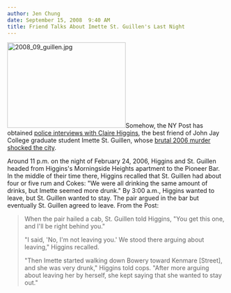 ```yaml
---
author: Jen Chung
date: September 15, 2008  9:40 AM
title: Friend Talks About Imette St. Guillen's Last Night
---
```


<p><img alt="2008_09_guillen.jpg" src="https://web.archive.org/web/20111117115741im_/http://gothamist.com/attachments/jen/2008_09_guillen.jpg" width="272" height="197" class="left">Somehow, the NY Post has obtained <a href="https://web.archive.org/web/20111117115741/http://www.nypost.com/seven/09142008/news/nationalnews/fated_last_hours_of_imette_129016.htm">police interviews with Claire Higgins</a>, the best friend of John Jay College graduate student Imette St. Guillen, whose <a href="https://web.archive.org/web/20111117115741/http://gothamist.com/2006/02/28/student_murder.php">brutal 2006 murder</a> <a href="https://web.archive.org/web/20111117115741/http://gothamist.com/2006/03/01/post_44.php">shocked the city</a>. </p>

<p>Around 11 p.m. on the night of February 24, 2006, Higgins and St. Guillen headed from Higgins&apos;s Morningside Heights apartment to the Pioneer Bar. In the middle of their time there, Higgins recalled that St. Guillen had about four or five rum and Cokes: &quot;We were all drinking the same amount of drinks, but Imette seemed more drunk.&quot;  By 3:00 a.m., Higgins wanted to leave, but St. Guillen wanted to stay. The pair argued in the bar but eventually St. Guillen agreed to leave.  From the Post:</p><blockquote>When the pair hailed a cab, St. Guillen told Higgins, &quot;You get this one, and I&apos;ll be right behind you.&quot;<p></p>

<p>&quot;I said, &apos;No, I&apos;m not leaving you.&apos; We stood there arguing about leaving,&quot; Higgins recalled.</p>

<p>&quot;Then Imette started walking down Bowery toward Kenmare [Street], and she was very drunk,&quot; Higgins told cops. &quot;After more arguing about leaving her by herself, she kept saying that she wanted to stay out.&quot;</p></blockquote><p></p>